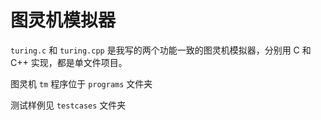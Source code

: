 # 图灵机模拟器

`turing.c` 和 `turing.cpp` 是我写的两个功能一致的图灵机模拟器，分别用 C 和 C++ 实现，都是单文件项目。

图灵机 `tm` 程序位于 `programs` 文件夹

测试样例见 `testcases` 文件夹

